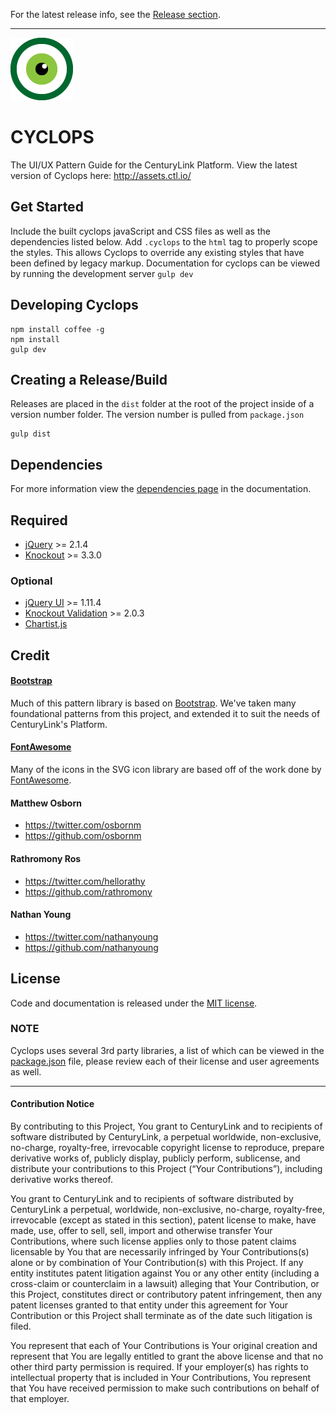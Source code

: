 For the latest release info, see the [Release section](https://github.com/CenturyLinkCloud/Cyclops/releases).

--------------------------------------------------------------------------------

[![CenturyLink Cyclops](www/assets/img/centurylink-cyclops.png)](http://assets.ctl.io/)

# CYCLOPS
The UI/UX Pattern Guide for the CenturyLink Platform. View the latest version of Cyclops here: http://assets.ctl.io/

## Get Started
Include the built cyclops javaScript and CSS files as well as the dependencies listed below. Add `.cyclops` to the `html` tag to properly scope the styles. This allows Cyclops to override any existing styles that have been defined by legacy markup. Documentation for cyclops can be viewed by running the development server `gulp dev`


## Developing Cyclops

```
npm install coffee -g
npm install
gulp dev
```

## Creating a Release/Build
Releases are placed in the `dist` folder at the root of the project inside of a version number folder. The version number is pulled from `package.json`
```
gulp dist
```

## Dependencies
For more information view the [dependencies page](https://github.com/CenturyLinkCloud/Cyclops/blob/master/www/views/dependencies.html) in the documentation.

## Required
* [jQuery](https://jquery.com/) >= 2.1.4
* [Knockout](http://knockoutjs.com/) >= 3.3.0

### Optional
* [jQuery UI](https://jqueryui.com/) >= 1.11.4
* [Knockout Validation](https://github.com/Knockout-Contrib/Knockout-Validation) >= 2.0.3
* [Chartist.js](https://gionkunz.github.io/chartist-js/)

## Credit

#### [Bootstrap](http://getbootstrap.com/)
Much of this pattern library is based on [Bootstrap](http://getbootstrap.com/). We've taken many foundational patterns from this project, and extended it to suit the needs of CenturyLink's Platform.

#### [FontAwesome](http://fontawesome.io/)
Many of the icons in the SVG icon library are based off of the work done by [FontAwesome](https://github.com/FortAwesome/Font-Awesome).

#### Matthew Osborn
* https://twitter.com/osbornm
* https://github.com/osbornm

#### Rathromony Ros
* https://twitter.com/hellorathy
* https://github.com/rathromony

#### Nathan Young
* https://twitter.com/nathanyoung
* https://github.com/nathanyoung

## License

Code and documentation is released under the [MIT license](https://github.com/CenturyLinkCloud/Cyclops/blob/master/LICENSE).

### NOTE
Cyclops uses several 3rd party libraries, a list of which can be viewed in the [package.json](https://github.com/CenturyLinkCloud/Cyclops/blob/master/package.json) file, please review each of their license and user agreements as well.

---

#### Contribution Notice

By contributing to this Project, You grant to CenturyLink and to recipients of software distributed by CenturyLink, a perpetual worldwide, non-exclusive, no-charge, royalty-free, irrevocable copyright license to reproduce, prepare derivative works of, publicly display, publicly perform, sublicense, and distribute your contributions to this Project (“Your Contributions”), including derivative works thereof.

You grant to CenturyLink and to recipients of software distributed by CenturyLink a perpetual, worldwide, non-exclusive, no-charge, royalty-free, irrevocable (except as stated in this section), patent license to make, have made, use, offer to sell, sell, import and otherwise transfer Your Contributions, where such license applies only to those patent claims licensable by You that are necessarily infringed by Your Contributions(s) alone or by combination of Your Contribution(s) with this Project. If any entity institutes patent litigation against You or any other entity (including a cross-claim or counterclaim in a lawsuit) alleging that Your Contribution, or this Project, constitutes direct or contributory patent infringement, then any patent licenses granted to that entity under this agreement for Your Contribution or this Project shall terminate as of the date such litigation is filed.

You represent that each of Your Contributions is Your original creation and represent that You are legally entitled to grant the above license and that no other third party permission is required. If your employer(s) has rights to intellectual property that is included in Your Contributions, You represent that You have received permission to make such contributions on behalf of that employer.
